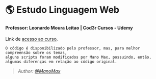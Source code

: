 # :earth_americas: Estudo Linguagem Web
#### Professor: Leonardo Moura Leitao | Cod3r Cursos - Udemy

Link de [acesso ao curso](https://www.udemy.com/share/1013eSBEscdFxQQHQ=/).

```
O código é disponibilizado pelo professor, mas, para melhor compreensão sobre os temas,
alguns scripts foram modificados por Mano Max, possuindo, então, algumas diferenças em relação ao código original.
```

<p><i>
  
>*Author: [@ManoMax](https://github.com/ManoMax)*

</i></p>
